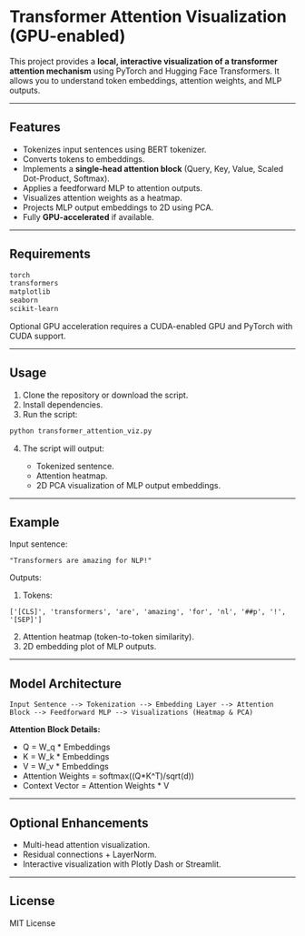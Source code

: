 # Transformer Attention Visualization (GPU-enabled)

This project provides a **local, interactive visualization of a transformer attention mechanism** using PyTorch and Hugging Face Transformers. It allows you to understand token embeddings, attention weights, and MLP outputs.

---

## Features

* Tokenizes input sentences using BERT tokenizer.
* Converts tokens to embeddings.
* Implements a **single-head attention block** (Query, Key, Value, Scaled Dot-Product, Softmax).
* Applies a feedforward MLP to attention outputs.
* Visualizes attention weights as a heatmap.
* Projects MLP output embeddings to 2D using PCA.
* Fully **GPU-accelerated** if available.

---

## Requirements

```bash
torch
transformers
matplotlib
seaborn
scikit-learn
```

Optional GPU acceleration requires a CUDA-enabled GPU and PyTorch with CUDA support.

---

## Usage

1. Clone the repository or download the script.
2. Install dependencies.
3. Run the script:

```bash
python transformer_attention_viz.py
```

4. The script will output:

   * Tokenized sentence.
   * Attention heatmap.
   * 2D PCA visualization of MLP output embeddings.

---

## Example

Input sentence:

```
"Transformers are amazing for NLP!"
```

Outputs:

1. Tokens:

```
['[CLS]', 'transformers', 'are', 'amazing', 'for', 'nl', '##p', '!', '[SEP]']
```

2. Attention heatmap (token-to-token similarity).
3. 2D embedding plot of MLP outputs.

---

## Model Architecture

```
Input Sentence --> Tokenization --> Embedding Layer --> Attention Block --> Feedforward MLP --> Visualizations (Heatmap & PCA)
```

**Attention Block Details:**

* Q = W\_q \* Embeddings
* K = W\_k \* Embeddings
* V = W\_v \* Embeddings
* Attention Weights = softmax((Q\*K^T)/sqrt(d))
* Context Vector = Attention Weights \* V

---

## Optional Enhancements

* Multi-head attention visualization.
* Residual connections + LayerNorm.
* Interactive visualization with Plotly Dash or Streamlit.

---

## License

MIT License
